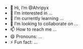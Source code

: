 - 👋 Hi, I’m @Ahripyx
- 👀 I’m interested in ...
- 🌱 I’m currently learning ...
- 💞️ I’m looking to collaborate on ...
- 📫 How to reach me ...
- 😄 Pronouns: ...
- ⚡ Fun fact: ...

<!---
Ahripyx/Ahripyx is a ✨ special ✨ repository because its `README.md` (this file) appears on your GitHub profile.
You can click the Preview link to take a look at your changes.
--->
